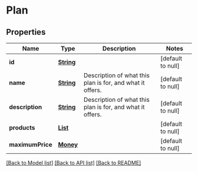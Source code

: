 # Plan
## Properties

Name | Type | Description | Notes
------------ | ------------- | ------------- | -------------
**id** | [**String**](string.md) |  | [default to null]
**name** | [**String**](string.md) | Description of what this plan is for, and what it offers. | [default to null]
**description** | [**String**](string.md) | Description of what this plan is for, and what it offers. | [default to null]
**products** | [**List**](Product.md) |  | [default to null]
**maximumPrice** | [**Money**](Money.md) |  | [default to null]

[[Back to Model list]](../README.md#documentation-for-models) [[Back to API list]](../README.md#documentation-for-api-endpoints) [[Back to README]](../README.md)

